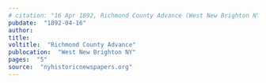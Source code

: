 ```yaml
---
# citation: "16 Apr 1892, Richmond County Advance (West New Brighton NY), p5, nyhistoricnewspapers.org."
pubdate:  "1892-04-16"
author: 
title: 
voltitle:  "Richmond County Advance"
publocation:  "West New Brighton NY"
pages:  "5"
source:  "nyhistoricnewspapers.org"
---
```

